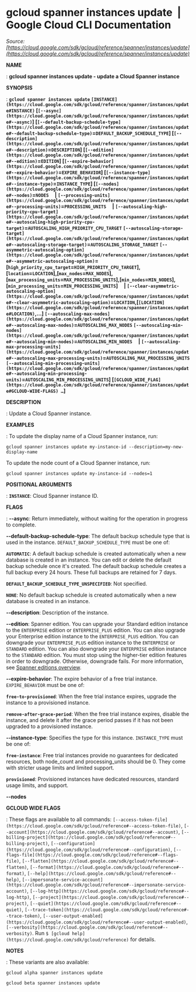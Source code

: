 # gcloud spanner instances update  |  Google Cloud CLI Documentation

*Source: [https://cloud.google.com/sdk/gcloud/reference/spanner/instances/update](https://cloud.google.com/sdk/gcloud/reference/spanner/instances/update)*

**NAME**

: **gcloud spanner instances update - update a Cloud Spanner instance**

**SYNOPSIS**

: **`gcloud spanner instances update` `[INSTANCE](https://cloud.google.com/sdk/gcloud/reference/spanner/instances/update#INSTANCE)` [`[--async](https://cloud.google.com/sdk/gcloud/reference/spanner/instances/update#--async)`] [`[--default-backup-schedule-type](https://cloud.google.com/sdk/gcloud/reference/spanner/instances/update#--default-backup-schedule-type)`=`DEFAULT_BACKUP_SCHEDULE_TYPE`] [`[--description](https://cloud.google.com/sdk/gcloud/reference/spanner/instances/update#--description)`=`DESCRIPTION`] [`[--edition](https://cloud.google.com/sdk/gcloud/reference/spanner/instances/update#--edition)`=`EDITION`] [`[--expire-behavior](https://cloud.google.com/sdk/gcloud/reference/spanner/instances/update#--expire-behavior)`=`EXPIRE_BEHAVIOR`] [`[--instance-type](https://cloud.google.com/sdk/gcloud/reference/spanner/instances/update#--instance-type)`=`INSTANCE_TYPE`] [`[--nodes](https://cloud.google.com/sdk/gcloud/reference/spanner/instances/update#--nodes)`=`NODES`     | `[--processing-units](https://cloud.google.com/sdk/gcloud/reference/spanner/instances/update#--processing-units)`=`PROCESSING_UNITS`     | `[--autoscaling-high-priority-cpu-target](https://cloud.google.com/sdk/gcloud/reference/spanner/instances/update#--autoscaling-high-priority-cpu-target)`=`AUTOSCALING_HIGH_PRIORITY_CPU_TARGET` `[--autoscaling-storage-target](https://cloud.google.com/sdk/gcloud/reference/spanner/instances/update#--autoscaling-storage-target)`=`AUTOSCALING_STORAGE_TARGET` `[--asymmetric-autoscaling-option](https://cloud.google.com/sdk/gcloud/reference/spanner/instances/update#--asymmetric-autoscaling-option)`=[`high_priority_cpu_target`=`HIGH_PRIORITY_CPU_TARGET`],[`location`=`LOCATION`],[`max_nodes`=`MAX_NODES`],[`max_processing_units`=`MAX_PROCESSING_UNITS`],[`min_nodes`=`MIN_NODES`],[`min_processing_units`=`MIN_PROCESSING_UNITS`]     | `[--clear-asymmetric-autoscaling-option](https://cloud.google.com/sdk/gcloud/reference/spanner/instances/update#--clear-asymmetric-autoscaling-option)`=`LOCATION`,[`[LOCATION](https://cloud.google.com/sdk/gcloud/reference/spanner/instances/update#LOCATION)`,…] `[--autoscaling-max-nodes](https://cloud.google.com/sdk/gcloud/reference/spanner/instances/update#--autoscaling-max-nodes)`=`AUTOSCALING_MAX_NODES` `[--autoscaling-min-nodes](https://cloud.google.com/sdk/gcloud/reference/spanner/instances/update#--autoscaling-min-nodes)`=`AUTOSCALING_MIN_NODES`     | `[--autoscaling-max-processing-units](https://cloud.google.com/sdk/gcloud/reference/spanner/instances/update#--autoscaling-max-processing-units)`=`AUTOSCALING_MAX_PROCESSING_UNITS` `[--autoscaling-min-processing-units](https://cloud.google.com/sdk/gcloud/reference/spanner/instances/update#--autoscaling-min-processing-units)`=`AUTOSCALING_MIN_PROCESSING_UNITS`] [`[GCLOUD_WIDE_FLAG](https://cloud.google.com/sdk/gcloud/reference/spanner/instances/update#GCLOUD-WIDE-FLAGS) …`]**

**DESCRIPTION**

: Update a Cloud Spanner instance.

**EXAMPLES**

: To update the display name of a Cloud Spanner instance, run:

```
gcloud spanner instances update my-instance-id --description=my-new-display-name
```

To update the node count of a Cloud Spanner instance, run:

```
gcloud spanner instances update my-instance-id --nodes=1
```

**POSITIONAL ARGUMENTS**

: **`INSTANCE`**:
Cloud Spanner instance ID.

**FLAGS**

: **--async**:
Return immediately, without waiting for the operation in progress to complete.

**--default-backup-schedule-type**:
The default backup schedule type that is used in the instance.
`DEFAULT_BACKUP_SCHEDULE_TYPE` must be one of:

**`AUTOMATIC`**:
A default backup schedule is created automatically when a new database is
created in an instance. You can edit or delete the default backup schedule once
it's created. The default backup schedule creates a full backup every 24 hours.
These full backups are retained for 7 days.

**`DEFAULT_BACKUP_SCHEDULE_TYPE_UNSPECIFIED`**:
Not specified.

**`NONE`**:
No default backup schedule is created automatically when a new database is
created in an instance.

**--description**:
Description of the instance.

**--edition**:
Spanner edition. You can upgrade your Standard edition instance to the
`ENTERPRISE` edition or `ENTERPRISE_PLUS` edition. You can
also upgrade your Enterprise edition instance to the
`ENTERPRISE_PLUS` edition. You can downgrade your
`ENTERPRISE_PLUS` edition instance to the `ENTERPRISE` or
`STANDARD` edition. You can also downgrade your
`ENTERPRISE` edition instance to the `STANDARD` edition.
You must stop using the higher-tier edition features in order to downgrade.
Otherwise, downgrade fails. For more information, see [Spanner editions
overview](https://cloud.google.com/spanner/docs/editions-overview).

**--expire-behavior**:
The expire behavior of a free trial instance.
`EXPIRE_BEHAVIOR` must be one of:

**`free-to-provisioned`**:
When the free trial instance expires, upgrade the instance to a provisioned
instance.

**`remove-after-grace-period`**:
When the free trial instance expires, disable the instance, and delete it after
the grace period passes if it has not been upgraded to a provisioned instance.

**--instance-type**:
Specifies the type for this instance. `INSTANCE_TYPE` must
be one of:

**`free-instance`**:
Free trial instances provide no guarantees for dedicated resources, both
node_count and processing_units should be 0. They come with stricter usage
limits and limited support.

**`provisioned`**:
Provisioned instances have dedicated resources, standard usage limits, and
support.

**--nodes**

**GCLOUD WIDE FLAGS**

: These flags are available to all commands: `[--access-token-file](https://cloud.google.com/sdk/gcloud/reference#--access-token-file)`,
`[--account](https://cloud.google.com/sdk/gcloud/reference#--account)`, `[--billing-project](https://cloud.google.com/sdk/gcloud/reference#--billing-project)`,
`[--configuration](https://cloud.google.com/sdk/gcloud/reference#--configuration)`,
`[--flags-file](https://cloud.google.com/sdk/gcloud/reference#--flags-file)`,
`[--flatten](https://cloud.google.com/sdk/gcloud/reference#--flatten)`, `[--format](https://cloud.google.com/sdk/gcloud/reference#--format)`, `[--help](https://cloud.google.com/sdk/gcloud/reference#--help)`, `[--impersonate-service-account](https://cloud.google.com/sdk/gcloud/reference#--impersonate-service-account)`,
`[--log-http](https://cloud.google.com/sdk/gcloud/reference#--log-http)`,
`[--project](https://cloud.google.com/sdk/gcloud/reference#--project)`, `[--quiet](https://cloud.google.com/sdk/gcloud/reference#--quiet)`, `[--trace-token](https://cloud.google.com/sdk/gcloud/reference#--trace-token)`, `[--user-output-enabled](https://cloud.google.com/sdk/gcloud/reference#--user-output-enabled)`,
`[--verbosity](https://cloud.google.com/sdk/gcloud/reference#--verbosity)`.
Run `$ [gcloud help](https://cloud.google.com/sdk/gcloud/reference)` for details.

**NOTES**

: These variants are also available:

```
gcloud alpha spanner instances update
```

```
gcloud beta spanner instances update
```